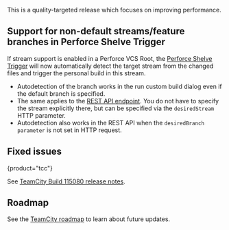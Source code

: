 [//]: # (title: What's New in TeamCity 2022.06)
[//]: # (auxiliary-id: What's New in TeamCity 2022.06;What's New in TeamCity)

This is a quality-targeted release which focuses on improving performance.

## Support for non-default streams/feature branches in Perforce Shelve Trigger

If stream support is enabled in a Perforce VCS Root, the [Perforce Shelve Trigger](perforce-shelve-trigger.md) will now automatically detect the target stream from the changed files and trigger the personal build in this stream.

* Autodetection of the branch works in the run custom build dialog even if the default branch is specified.
* The same applies to the [REST API endpoint]((https://www.jetbrains.com/help/teamcity/rest/edit-build-configuration-settings.html#Manage+Build+Triggers)). You do not have to specify the stream explicitly there, but can be specified via the ```desiredStream``` HTTP parameter.
* Autodetection also works in the REST API when the ```desiredBranch parameter``` is not set in HTTP request.

## Fixed issues
{product="tcc"}

See [TeamCity Build 115080 release notes](teamcity-release-notes-build-115080.md).

## Roadmap

See the [TeamCity roadmap](https://www.jetbrains.com/teamcity/roadmap/#teamcity-roadmap) to learn about future updates.